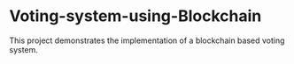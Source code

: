 # Voting-system-using-Blockchain
This project demonstrates the implementation of a blockchain based voting system.
